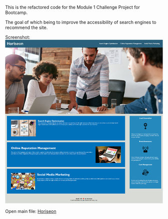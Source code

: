 This is the refactored code for the Module 1 Challenge Project for Bootcamp.

The goal of which being to improve the accessibility of search engines to recommend the site.

Screenshot: ![Site Screenshot](/Develop/Screenshots/Site-Screenshot.png)

Open main file: [Horiseon](/Develop/index.html)